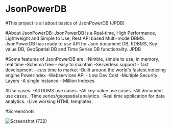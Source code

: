 # JsonPowerDB
#This project is all about basics of JsonPowerDB (JPDB)


#About JsonPowerDB:
JsonPowerDB is a Real-time, High Performance, Lightweight and Simple to Use, Rest API based Multi-mode DBMS. JsonPowerDB has ready to use API for Json document DB, RDBMS, Key-value DB, GeoSpatial DB and Time Series DB functionality. JPDB


#Some features of JsonPowerDB are:
-Nimble, simple to use, in memory, real time
-Schema free - easy to maintain
-Serverless support - fast development - cuts time to market
-Built around the world's fastest indexing engine PowerIndex
-Webservices API - Low Dev Cost
-Multiple Security Layers
-A single instance - Million Indexes

#Use cases:
-All RDMS use cases.
-All key-value use cases.
-All document use cases.
-Time series/geospatial analytics.
-Real time application for data analytics.
-Live working HTML templates.


#Screenshots


![Screenshot (732)](https://user-images.githubusercontent.com/85752425/175776773-10ff9245-7558-493a-af56-4fb1be64b605.png)
